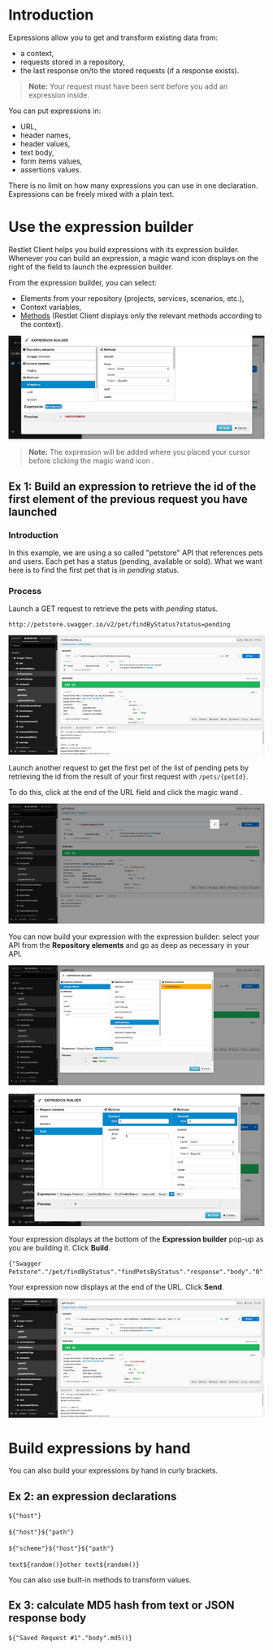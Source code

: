 # Introduction

Expressions allow you to get and transform existing data from:  
- a context,  
- requests stored in a repository,  
- the last response on/to the stored requests (if a response exists).

>**Note:** Your request must have been sent before you add an expression inside.

You can put expressions in:  
- URL,  
- header names,  
- header values,  
- text body,  
- form items values,  
- assertions values.

There is no limit on how many expressions you can use in one declaration.  
Expressions can be freely mixed with a plain text.

# Use the expression builder

Restlet Client helps you build expressions with its expression builder. Whenever you can build an expression, a magic wand icon <i class="fa fa-magic"></i> displays on the right of the field to launch the expression builder.

From the expression builder, you can select:  
- Elements from your repository (projects, services, scenarios, etc.),  
- Context variables,  
- [Methods](./built-in-methods "Methods") (Restlet Client displays only the relevant methods according to the context).

![expression builder](images/expression-builder-methods.jpg "expression builder")

>**Note:** The expression will be added where you placed your cursor before clicking the magic wand icon <i class="fa fa-magic"></i>.

## Ex 1: Build an expression to retrieve the id of the first element of the previous request you have launched

### Introduction
In this example, we are using a so called "petstore" API that references pets and users. Each pet has a status (pending, available or sold). What we want here is to find the first pet that is in *pending* status.

### Process
Launch a GET request to retrieve the pets with *pending* status.

<pre class="language-bash"><code class="language-bash">http://petstore.swagger.io/v2/pet/findByStatus?status=pending
</code></pre>

![expression builder](images/expression-builder1.jpg "expression builder")

Launch another request to get the first pet of the list of pending pets by retrieving the id from the result of your first request with ```/pets/{petId}```.

To do this, click at the end of the URL field and click the magic wand <i class="fa fa-magic"></i>.

![expression builder](images/expression-builder3.jpg "expression builder")

You can now build your expression with the expression builder: select your API from the **Repository elements** and go as deep as necessary in your API.

![expression builder](images/expression-builder4.jpg "expression builder")

![expression builder](images/expression-builder5.jpg "expression builder")

Your expression displays at the bottom of the **Expression builder** pop-up as you are building it. Click **Build**.

<pre class="language-bash"><code class="language-bash">{"Swagger Petstore"."/pet/findByStatus"."findPetsByStatus"."response"."body"."0"."id"}
</code></pre>

Your expression now displays at the end of the URL. Click **Send**.

![expression builder](images/expression-builder2.jpg "expression builder")


# Build expressions by hand

You can also build your expressions by hand in curly brackets.

## Ex 2: an expression declarations

<pre class="language-bash"><code class="language-bash">${"host"}

${"host"}${"path"}

${"scheme"}${"host"}${"path"}

text${random()}other text${random()}
</code></pre>

You can also use built-in methods to transform values.

## Ex 3: calculate MD5 hash from text or JSON response body

<pre class="language-bash"><code class="language-bash">${"Saved Request #1"."body".md5()}
</code></pre>
